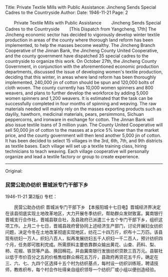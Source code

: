 Title: Private Textile Mills with Public Assistance: Jincheng Sends Special Cadres to the Countryside
Author:
Date: 1946-11-21
Page: 2

　　Private Textile Mills with Public Assistance
　　Jincheng Sends Special Cadres to the Countryside
　　[This Dispatch from Yangcheng, 17th] The Jincheng economic sector has decided to vigorously develop winter textile production in areas of the county where thorough land reform has been implemented, to help the masses become wealthy. The Jincheng Branch Cooperative of the Jinnan Bank, the Jincheng County United Cooperative, and the county government have dispatched 35 special cadres to the countryside to organize this work. On October 27th, the Jincheng County Government, in conjunction with the aforementioned economic production departments, discussed the issue of developing women's textile production, deciding that this winter, in areas where land reform has been thoroughly implemented, 240,000 jin of cotton should be spun and 120,000 bolts of cloth woven. The county currently has 10,000 women spinners and 800 weavers, and plans to further develop the workforce by adding 5,000 women spinners and 1,200 weavers. It is estimated that the task can be successfully completed in four months of spinning and weaving. The raw materials needed will mainly rely on the masses exporting products such as daylily, hawthorn, medicinal materials, pears, persimmons, Sichuan peppercorns, and ironware in exchange for cotton. The Jinnan Bank will also issue textile loans of 3 million yuan. The County United Cooperative will sell 50,000 jin of cotton to the masses at a price 5% lower than the market price, and the county government will then lend another 5,000 jin of cotton. It has been decided to select 15 villages in the 3rd, 6th, 7th, and 9th districts as textile bases. Each village will set up a textile training class, hiring technicians to teach weaving. Each village cooperative will personally organize and lead a textile factory or group to create experience.



<hr /> 

Original: 


### 民营公助办纺织  晋城派专门干部下乡

1946-11-21
第2版()
专栏：

　　民营公助办纺织
    晋城派专门干部下乡
    【本报阳城十七日电】晋城经济界决定在该县彻底实现土地改革地区，大力开展冬季纺织，帮助群众发财致富。冀南银行晋城支行合作社，晋城县联合社，及县政府已派遣三十五个专门干部下乡，组织这项工作。上月二十七日，晋城县政府曾协同上述经济生产部门，讨论开展妇女纺织问题，决定今冬在土地改革彻底实现地区，纺花二十四万斤，织布十二万匹。该县现有纺妇一万人，织妇八百人，拟再发展纺妇五千人织妇一千二百人，预计纺织四个月，任务即可胜利完成。所需原料主要依靠群众输出黄花、山查、药料、梨、柿、花椒、铁货等产品、换回棉花。并由冀南银行发放纺织贷款三百万元。县联社以低于市价百分之五的价格售给群众棉花五万斤，县政府再贷花五千斤。确定在三、六、七、九四个区选择十五个村为纺织基点，每村设一纺织训练班，聘请技师，教练织布，每个村合作社得亲自组织领导一个纺织厂或小组以便创造经验。
